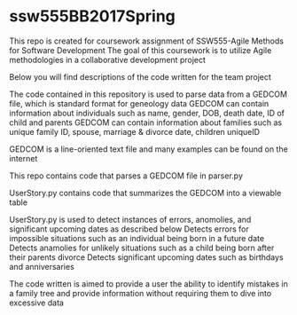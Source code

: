 # ssw555BB2017Spring
This repo is created for coursework assignment of SSW555-Agile Methods for Software Development
The goal of this coursework is to utilize Agile methodologies in a collaborative development project

Below you will find descriptions of the code written for the team project

The code contained in this repository is used to parse data from a GEDCOM file, which is standard format for geneology data
GEDCOM can contain information about individuals such as
  name, gender, DOB, death date, ID of child and parents
GEDCOM can contain information about families such as
  unique family ID, spouse, marriage & divorce date, children uniqueID

GEDCOM is a line-oriented text file and many examples can be found on the internet

This repo contains code that parses a GEDCOM file in parser.py

UserStory.py contains code that summarizes the GEDCOM into a viewable table

UserStory.py is used to detect instances of errors, anomolies, and significant upcoming dates as described below
Detects errors for impossible situations such as an individual being born in a future date
Detects anamolies for unlikely situations such as a child being born after their parents divorce
Detects significant upcoming dates such as birthdays and anniversaries

The code written is aimed to provide a user the ability to identify mistakes in a family tree and provide information without requiring them to dive into excessive data
